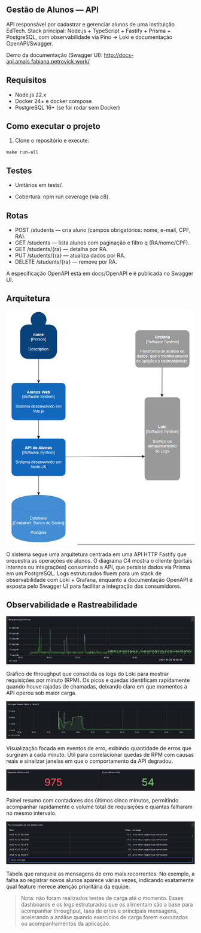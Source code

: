 ## Gestão de Alunos — API

API responsável por cadastrar e gerenciar alunos de uma instituição EdTech.
Stack principal: Node.js + TypeScript + Fastify + Prisma + PostgreSQL, com observabilidade via Pino → Loki e documentação OpenAPI/Swagger.

Demo da documentação (Swagger UI): http://docs-api.amais.fabiana.petrovick.work/

## Requisitos

- Node.js 22.x
- Docker 24+ e docker compose
- PostgreSQL 16+ (se for rodar sem Docker)

## Como executar o projeto

1) Clone o repositório e execute:
```
make run-all
```

## Testes

- Unitários em tests/.

- Cobertura: npm run coverage (via c8).

## Rotas

- POST /students — cria aluno (campos obrigatórios: nome, e-mail, CPF, RA).
- GET /students — lista alunos com paginação e filtro q (RA/nome/CPF).
- GET /students/{ra} — detalha por RA.
- PUT /students/{ra} — atualiza dados por RA.
- DELETE /students/{ra} — remove por RA.

A especificação OpenAPI está em docs/OpenAPI e é publicada no Swagger UI.


## Arquitetura

![Diagrama C4](docs/Architecture/c4.png)

O sistema segue uma arquitetura centrada em uma API HTTP Fastify que orquestra as operações de alunos. O diagrama C4 mostra o cliente (portais internos ou integrações) consumindo a API, que persiste dados via Prisma em um PostgreSQL. Logs estruturados fluem para um stack de observabilidade com Loki + Grafana, enquanto a documentação OpenAPI é exposta pelo Swagger UI para facilitar a integração dos consumidores.

## Observabilidade e Rastreabilidade

![Requests por minuto](docs/Observability-Rastreability/request_per_second.png)

Gráfico de throughput que consolida os logs do Loki para mostrar requisições por minuto (RPM). Os picos e quedas identificam rapidamente quando houve rajadas de chamadas, deixando claro em que momentos a API operou sob maior carga.

![Erros por minuto](docs/Observability-Rastreability/errors_per_second.png)

Visualização focada em eventos de erro, exibindo quantidade de erros que surgiram a cada minuto. Útil para correlacionar quedas de RPM com causas reais e sinalizar janelas em que o comportamento da API degradou.

![Requests vs erros (últimos 5m)](docs/Observability-Rastreability/qtd_requests_erros.png)

Painel resumo com contadores dos últimos cinco minutos, permitindo acompanhar rapidamente o volume total de requisições e quantas falharam no mesmo intervalo. 

![Top mensagens de erro](docs/Observability-Rastreability/top_mensagens_erro.png)

Tabela que ranqueia as mensagens de erro mais recorrentes. No exemplo, a falha ao registrar novos alunos aparece várias vezes, indicando exatamente qual feature merece atenção prioritária da equipe.

> Nota: não foram realizados testes de carga até o momento. Esses dashboards e os logs estruturados que os alimentam são a base para acompanhar throughput, taxa de erros e principais mensagens, acelerando a análise quando exercícios de carga forem executados ou acompanhamentos da aplicação.
